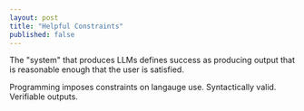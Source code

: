 ```yaml
---
layout: post
title: "Helpful Constraints"
published: false
---
```


The "system" that produces LLMs defines success as producing output that is reasonable enough that the user is satisfied.

Programming imposes constraints on langauge use. Syntactically valid. Verifiable outputs.
